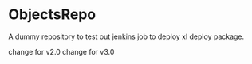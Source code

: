 # ObjectsRepo

A dummy repository to test out jenkins job to deploy xl deploy package.

change for v2.0
change for v3.0